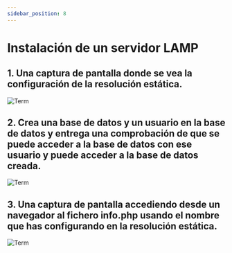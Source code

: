 ```yaml
---
sidebar_position: 8
---
```


# Instalación de un servidor LAMP

## 1. Una captura de pantalla donde se vea la configuración de la resolución estática.

![Term](/img/IAW/taller1IAW2.png)

## 2. Crea una base de datos y un usuario en la base de datos y entrega una comprobación de que se puede acceder a la base de datos con ese usuario y puede acceder a la base de datos creada.

![Term](/img/IAW/taller1IAW2-2.png)

## 3. Una captura de pantalla accediendo desde un navegador al fichero info.php usando el nombre que has configurando en la resolución estática.

![Term](/img/IAW/taller1IAW2-3.png)
